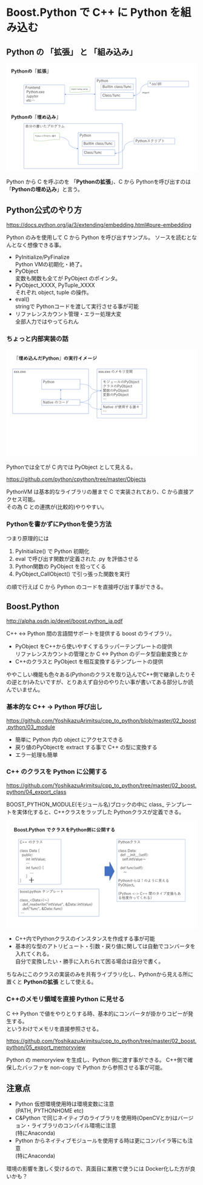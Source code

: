# Boost.Python で C++ に Python を組み込む

## Python の 「拡張」 と 「組み込み」

![Figure1](./Image1.png)  

Python から C を呼ぶのを 「**Pythonの拡張**」、C から Pythonを呼び出すのは「**Pythonの埋め込み**」と言う。

## Python公式のやり方

https://docs.python.org/ja/3/extending/embedding.html#pure-embedding

Python のみを使用して C から Python を呼び出すサンプル。
ソースを読むとなんとなく想像できる事。

* PyInitialize/PyFinalize  
  Python VMの初期化・終了。
* PyObject  
  変数も関数も全てが PyObject のポインタ。
* PyObject_XXXX, PyTuple_XXXX  
  それぞれ object, tuple の操作。
* eval()  
  stringで Pythonコードを渡して実行させる事が可能
* リファレンスカウント管理・エラー処理大変  
  全部人力ではやってられん

### ちょっと内部実装の話

![Figure2](./Image2.png)  

Pythonでは全てが C 内では PyObject として見える。

https://github.com/python/cpython/tree/master/Objects

PythonVM は基本的なライブラリの層まで C で実装されており、C から直接アクセス可能。  
その為 C との連携が(比較的)やりやすい。

### Pythonを書かずにPythonを使う方法

つまり原理的には

1. PyInitialize() で Python 初期化
2. eval で呼び出す関数が定義された .py を評価させる
3. Python関数の PyObject を拾ってくる
4. PyObject_CallObject() で引っ張った関数を実行

の順で行えば C から Python のコードを直接呼び出す事ができる。

## Boost.Python

http://alpha.osdn.jp/devel/boost.python_ja.pdf

C++ <-> Python 間の言語間サポートを提供する boost のライブラリ。

* PyObject をC++から使いやすくするラッパーテンプレートの提供  
  リファレンスカウントの管理とか C <-> Python のデータ型自動変換とか
* C++のクラスと PyObject を相互変換するテンプレートの提供

ややこしい機能も色々ある(Pythonのクラスを取り込んでC++側で継承したりその逆とか)みたいですが、とりあえず自分のやりたい事が書いてある部分しか読んでいません。

### 基本的な C++ → Python 呼び出し

https://github.com/YoshikazuArimitsu/cpp_to_python/blob/master/02_boost.python/03_module

* 簡単に Python 内の object にアクセスできる
* 戻り値のPyObjectを extract する事で C++ の型に変換する
* エラー処理も簡単

### C++ のクラスを Python に公開する

https://github.com/YoshikazuArimitsu/cpp_to_python/tree/master/02_boost.python/04_export_class

BOOST_PYTHON_MODULE(モジュール名)ブロックの中に class_ テンプレートを実体化すると、C++クラスをラップした Pythonクラスが定義できる。

![Figure3](./Image3.png)  

* C++内でPythonクラスのインスタンスを作成する事が可能
* 基本的な型のアトリビュート・引数・戻り値に関しては自動でコンバータを入れてくれる。  
  自分で変換したい・勝手に入れられて困る場合は自分で書く。

ちなみにこのクラスの実装のみを共有ライブラリ化し、Pythonから見える所に置くと **Pythonの拡張** として使える。

### C++のメモリ領域を直接 Python に見せる

C <-> Python で値をやりとりする時、基本的にコンバータが掛かりコピーが発生する。  
というわけでメモリを直接参照させる。

https://github.com/YoshikazuArimitsu/cpp_to_python/tree/master/02_boost.python/05_export_memoryview

Python の memoryview を生成し、Python 側に渡す事ができる。
C++側で確保したバッファを non-copy で Python から参照させる事が可能。


## 注意点

* Python 仮想環境使用時は環境変数に注意  
   (PATH, PYTHONHOME etc)
* C&Python で同じネイティブのライブラリを使用時(OpenCVとか)はバージョン・ライブラリのコンパイル環境に注意  
   (特にAnaconda)
* Python からネイティブモジュールを使用する時は更にコンパイラ等にも注意  
   (特にAnaconda)

環境の影響を激しく受けるので、真面目に業務で使うには Docker化した方が良いかも？
